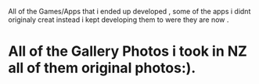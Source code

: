  All of the Games/Apps that i ended up developed ,
some of the apps i didnt originaly creat instead i kept developing them to were they are now .
# All of the Gallery Photos i took in NZ all of them original photos:).
